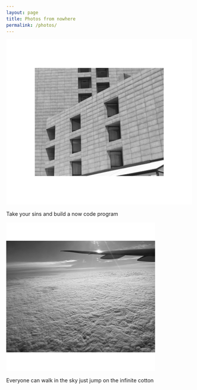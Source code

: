 ```yaml
---
layout: page
title: Photos from nowhere
permalink: /photos/
---
```


<img src="/images/Photo3.JPG" alt="portrait" width="500"/>


Take your sins and build a now code program


<img src="/images/Photo 1.JPG" alt="portrait" width="400"/>



Everyone can walk in the sky
just jump on the infinite cotton
